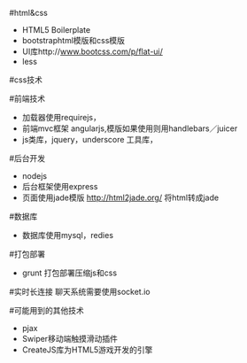 #html&css
* HTML5 Boilerplate
* bootstraphtml模版和css模版
* UI库http://www.bootcss.com/p/flat-ui/
* less

#css技术


#前端技术
* 加载器使用requirejs，
* 前端mvc框架 angularjs,模版如果使用则用handlebars／juicer
* js类库，jquery，underscore 工具库，

#后台开发
*  nodejs
*  后台框架使用express
*  页面使用jade模版  http://html2jade.org/ 将html转成jade

#数据库
* 数据库使用mysql，redies

#打包部署
* grunt 打包部署压缩js和css

#实时长连接 聊天系统需要使用socket.io

#可能用到的其他技术
* pjax
* Swiper移动端触摸滑动插件
* CreateJS库为HTML5游戏开发的引擎